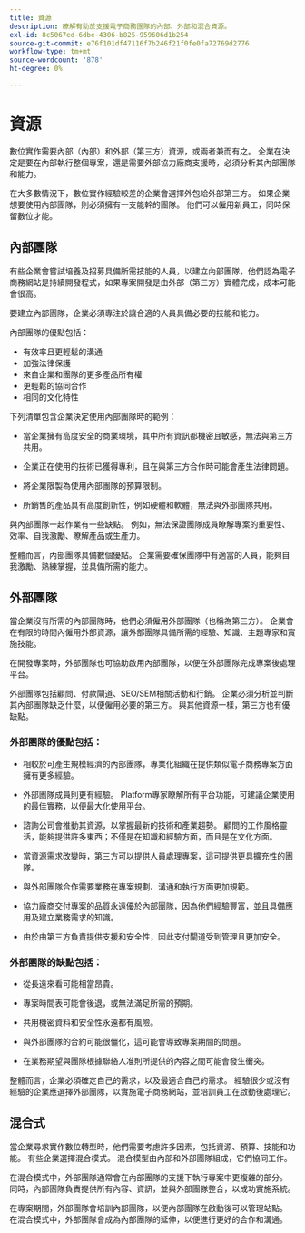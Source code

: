 ```yaml
---
title: 資源
description: 瞭解有助於支援電子商務團隊的內部、外部和混合資源。
exl-id: 8c5067ed-6dbe-4306-b825-959606d1b254
source-git-commit: e76f101df47116f7b246f21f0fe0fa72769d2776
workflow-type: tm+mt
source-wordcount: '878'
ht-degree: 0%

---
```


# 資源

數位實作需要內部（內部）和外部（第三方）資源，或兩者兼而有之。 企業在決定是要在內部執行整個專案，還是需要外部協力廠商支援時，必須分析其內部團隊和能力。

在大多數情況下，數位實作經驗較差的企業會選擇外包給外部第三方。 如果企業想要使用內部團隊，則必須擁有一支能幹的團隊。 他們可以僱用新員工，同時保留數位才能。

## 內部團隊

有些企業會嘗試培養及招募具備所需技能的人員，以建立內部團隊，他們認為電子商務網站是持續開發程式，如果專案開發是由外部（第三方）實體完成，成本可能會很高。

要建立內部團隊，企業必須專注於讓合適的人員具備必要的技能和能力。

內部團隊的優點包括：

- 有效率且更輕鬆的溝通
- 加強法律保護
- 來自企業和團隊的更多產品所有權
- 更輕鬆的協同合作
- 相同的文化特性

下列清單包含企業決定使用內部團隊時的範例：

- 當企業擁有高度安全的商業環境，其中所有資訊都機密且敏感，無法與第三方共用。

- 企業正在使用的技術已獲得專利，且在與第三方合作時可能會產生法律問題。

- 將企業限製為使用內部團隊的預算限制。

- 所銷售的產品具有高度創新性，例如硬體和軟體，無法與外部團隊共用。

與內部團隊一起作業有一些缺點。 例如，無法保證團隊成員瞭解專案的重要性、效率、自我激勵、瞭解產品或生產力。

整體而言，內部團隊具備數個優點。 企業需要確保團隊中有適當的人員，能夠自我激勵、熟練掌握，並具備所需的能力。

## 外部團隊

當企業沒有所需的內部團隊時，他們必須僱用外部團隊（也稱為第三方）。 企業會在有限的時間內僱用外部資源，讓外部團隊具備所需的經驗、知識、主題專家和實施技能。

在開發專案時，外部團隊也可協助啟用內部團隊，以便在外部團隊完成專案後處理平台。

外部團隊包括顧問、付款閘道、SEO/SEM相關活動和行銷。 企業必須分析並判斷其內部團隊缺乏什麼，以便僱用必要的第三方。 與其他資源一樣，第三方也有優缺點。

### 外部團隊的優點包括：

- 相較於可產生規模經濟的內部團隊，專業化組織在提供類似電子商務專案方面擁有更多經驗。

- 外部團隊成員則更有經驗。 Platform專家瞭解所有平台功能，可建議企業使用的最佳實務，以便最大化使用平台。

- 諮詢公司會推動其資源，以掌握最新的技術和產業趨勢。 顧問的工作風格靈活，能夠提供許多東西；不僅是在知識和經驗方面，而且是在文化方面。

- 當資源需求改變時，第三方可以提供人員處理專案，這可提供更具擴充性的團隊。

- 與外部團隊合作需要業務在專案規劃、溝通和執行方面更加規範。

- 協力廠商交付專案的品質永遠優於內部團隊，因為他們經驗豐富，並且具備應用及建立業務需求的知識。

- 由於由第三方負責提供支援和安全性，因此支付閘道受到管理且更加安全。

### 外部團隊的缺點包括：

- 從長遠來看可能相當昂貴。

- 專案時間表可能會後退，或無法滿足所需的預期。

- 共用機密資料和安全性永遠都有風險。

- 與外部團隊的合約可能很僵化，這可能會導致專案期間的問題。

- 在業務期望與團隊根據聯絡人准則所提供的內容之間可能會發生衝突。

整體而言，企業必須確定自己的需求，以及最適合自己的需求。 經驗很少或沒有經驗的企業應選擇外部團隊，以實施電子商務網站，並培訓員工在啟動後處理它。

## 混合式

當企業尋求實作數位轉型時，他們需要考慮許多因素，包括資源、預算、技能和功能。 有些企業選擇混合模式。 混合模型由內部和外部團隊組成，它們協同工作。

在混合模式中，外部團隊通常會在內部團隊的支援下執行專案中更複雜的部分。 同時，內部團隊負責提供所有內容、資訊，並與外部團隊整合，以成功實施系統。

在專案期間，外部團隊會培訓內部團隊，以便內部團隊在啟動後可以管理站點。 在混合模式中，外部團隊會成為內部團隊的延伸，以便進行更好的合作和溝通。
